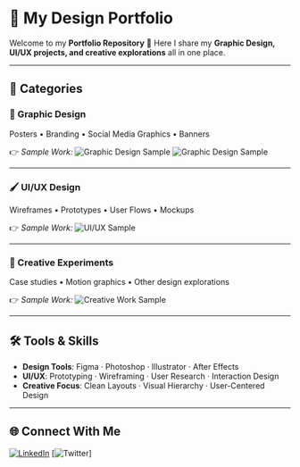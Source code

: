 # 🎨 My Design Portfolio

Welcome to my **Portfolio Repository** 👋
Here I share my **Graphic Design, UI/UX projects, and creative explorations** all in one place.

---

## 📂 Categories

### 🎨 Graphic Design

Posters • Branding • Social Media Graphics • Banners

👉 *Sample Work:*
![Graphic Design Sample](https://github.com/dreamChaser4Rex/Portfolio/blob/main/Graphics/Wealthwiseinvest.png)
![Graphic Design Sample](https://github.com/dreamChaser4Rex/Portfolio/blob/main/Graphics/Senator%20Bread%20Vacancy%20Flier%20(A6).png)

---

### 🖌 UI/UX Design

Wireframes • Prototypes • User Flows • Mockups

👉 *Sample Work:*
![UI/UX Sample]()

---

### 🧪 Creative Experiments

Case studies • Motion graphics • Other design explorations

👉 *Sample Work:*
![Creative Work Sample](https://via.placeholder.com/600x300.png?text=Creative+Exploration)

---

## 🛠 Tools & Skills

* **Design Tools**: Figma · Photoshop · Illustrator · After Effects
* **UI/UX**: Prototyping · Wireframing · User Research · Interaction Design
* **Creative Focus**: Clean Layouts · Visual Hierarchy · User-Centered Design

---

## 🌐 Connect With Me

[![LinkedIn](###Link###)](#)
[![Twitter](https://x.com/DreamChaser4Rex)]
